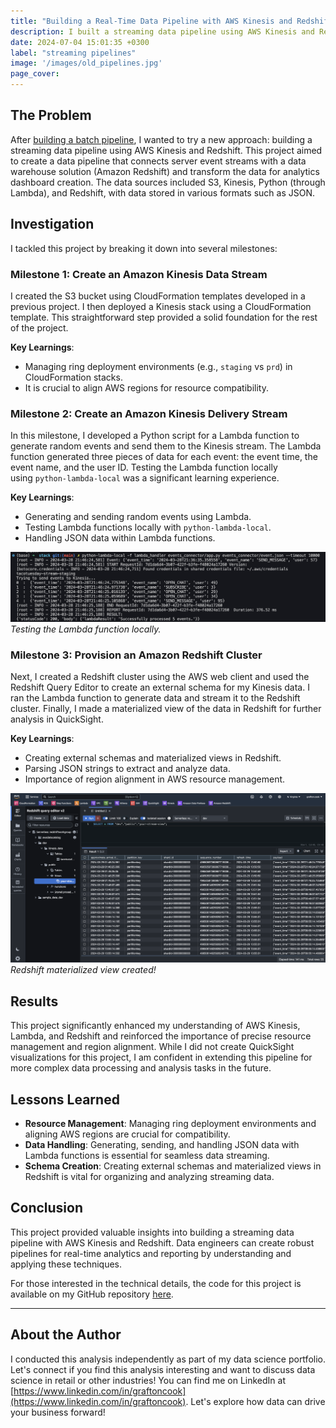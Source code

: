 ```yaml
---
title: "Building a Real-Time Data Pipeline with AWS Kinesis and Redshift: Lessons Learned"
description: I built a streaming data pipeline using AWS Kinesis and Redshift in this project. This was part of a series of projects to enhance my skills in creating robust data pipelines for analytics and reporting. Although this was my first experience with AWS Kinesis, I successfully created a data streaming pipeline and gained valuable insights into advanced deployment and data transformation techniques.
date: 2024-07-04 15:01:35 +0300
label: "streaming pipelines"
image: '/images/old_pipelines.jpg'
page_cover:
---
```

 ## The Problem

After [building a batch pipeline](https://tacotuesday.github.io/projects/building-an-aws-batch-pipeline), I wanted to try a new approach: building a streaming data pipeline using AWS Kinesis and Redshift. This project aimed to create a data pipeline that connects server event streams with a data warehouse solution (Amazon Redshift) and transform the data for analytics dashboard creation. The data sources included S3, Kinesis, Python (through Lambda), and Redshift, with data stored in various formats such as JSON.

## Investigation

I tackled this project by breaking it down into several milestones:

### Milestone 1: Create an Amazon Kinesis Data Stream

I created the S3 bucket using CloudFormation templates developed in a previous project. I then deployed a Kinesis stack using a CloudFormation template. This straightforward step provided a solid foundation for the rest of the project.

**Key Learnings**:

- Managing ring deployment environments (e.g., `staging` vs `prd`) in CloudFormation stacks.
- It is crucial to align AWS regions for resource compatibility.

### Milestone 2: Create an Amazon Kinesis Delivery Stream

In this milestone, I developed a Python script for a Lambda function to generate random events and send them to the Kinesis stream. The Lambda function generated three pieces of data for each event: the event time, the event name, and the user ID. Testing the Lambda function locally using `python-lambda-local` was a significant learning experience.

**Key Learnings**:

- Generating and sending random events using Lambda.
- Testing Lambda functions locally with `python-lambda-local`.
- Handling JSON data within Lambda functions.

<div class="page__gallery__wrapper">
  <div class="page__gallery__images">
    <img src="/images/successful_lambda.png" loading="lazy" alt="Project">
  </div>
  <em>Testing the Lambda function locally.</em>
</div>

### Milestone 3: Provision an Amazon Redshift Cluster

Next, I created a Redshift cluster using the AWS web client and used the Redshift Query Editor to create an external schema for my Kinesis data. I ran the Lambda function to generate data and stream it to the Redshift cluster. Finally, I made a materialized view of the data in Redshift for further analysis in QuickSight.

**Key Learnings**:

- Creating external schemas and materialized views in Redshift.
- Parsing JSON strings to extract and analyze data.
- Importance of region alignment in AWS resource management.

<div class="page__gallery__wrapper">
  <div class="page__gallery__images">
    <img src="/images/redshift_materialized_view.png" loading="lazy" alt="Project">
  </div>
  <em>Redshift materialized view created!</em>
</div>

## Results

This project significantly enhanced my understanding of AWS Kinesis, Lambda, and Redshift and reinforced the importance of precise resource management and region alignment. While I did not create QuickSight visualizations for this project, I am confident in extending this pipeline for more complex data processing and analysis tasks in the future.

## Lessons Learned

- **Resource Management**: Managing ring deployment environments and aligning AWS regions are crucial for compatibility.
- **Data Handling**: Generating, sending, and handling JSON data with Lambda functions is essential for seamless data streaming.
- **Schema Creation**: Creating external schemas and materialized views in Redshift is vital for organizing and analyzing streaming data.

## Conclusion

This project provided valuable insights into building a streaming data pipeline with AWS Kinesis and Redshift. Data engineers can create robust pipelines for real-time analytics and reporting by understanding and applying these techniques.

For those interested in the technical details, the code for this project is available on my GitHub repository [here](https://github.com/tacotuesday/aws-streaming-etl-demo).

---

## About the Author

I conducted this analysis independently as part of my data science portfolio. Let's connect if you find this analysis interesting and want to discuss data science in retail or other industries! You can find me on LinkedIn at [https://www.linkedin.com/in/graftoncook](https://www.linkedin.com/in/graftoncook). Let's explore how data can drive your business forward!
